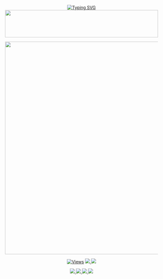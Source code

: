 <div align="center">

 [![Typing SVG](https://readme-typing-svg.herokuapp.com?font=Rockstar-ExtraBold&color=F01&lines=DEW+MD+PAIR+BY+DEWMINA)](https://git.io/typing-svg)
<img src="https://i.imgur.com/dBaSKWF.gif" height="90" width="100%">
<p align="center">
<a href="https://github.com/KING-HANSA/DEW-MD-PAIR">
    <img src="https://i.ibb.co/HLZvhfdq/DEW-MD.jpg"  width="700px">
</a>
</p>
 <a href="https://github.com/KING-HANSA/DEW-MD-PAIR">
    <img src="https://hits.seeyoufarm.com/api/count/incr/badge.svg?url=https://github.com/DEW-MD-LK/DEW-MD-V1-NEW&count_bg=%2379C83D&title_bg=%23555555&icon=gitpod.svg&icon_color=%23E7E7E7&title=Views&edge_flat=false" alt="Views"/></a>
  
  </a>
</a>
  <a href="https://github.com/KING-HANSA/DEW-MD-PAIR">
    <img src="https://img.shields.io/github/forks/KING-HANSA/DEW-MD-PAIR?label=Fork&style=social">
    
  </a>
  
  <a href="https://github.com/KING-HANSA/DEW-MD-PAIR">
    <img src="https://img.shields.io/github/stars/KING-HANSA/DEW-MD-PAIR?style=social">
  </a>
</p>
<p align="center">
  <a href="https://github.com/KING-HANSA/DEW-MD-PAIR">
    <img src="https://img.shields.io/github/repo-size/KING-HANSA/DEW-MD-PAIR?color=purple&label=Repo%20Size&style=plastic">

  </a>
  <a href="https://github.com/KING-HANSA/DEW-MD-PAIR">
    <img src="https://img.shields.io/github/license/KING-HANSA/DEW-MD-PAIR?color=purple&label=License&style=plastic">

  </a>
  <a href="https://github.com/KING-HANSA/DEW-MD-PAIR">
    <img src="https://img.shields.io/github/languages/top/KING-HANSA/DEW-MD-PAIR?color=purple&label=Javascript&style=plastic">

  </a>
  <a href="https://github.com/KING-HANSA/DEW-MD-PAIR">
    <img src="https://img.shields.io/static/v1?label=Author&message=Hansa%20Dewmina&color=purple&style=plastic">

  </a>
  </p>
</p>

